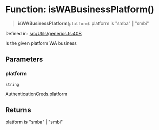 # Function: isWABusinessPlatform()

> **isWABusinessPlatform**(`platform`): platform is "smba" \| "smbi"

Defined in: [src/Utils/generics.ts:408](https://github.com/Fokusdotid/bail/blob/dad8cbc7bd41e0c17126095b0fc017b92c3d85cf/src/Utils/generics.ts#L408)

Is the given platform WA business

## Parameters

### platform

`string`

AuthenticationCreds.platform

## Returns

platform is "smba" \| "smbi"
